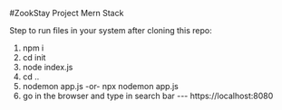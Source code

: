 #ZookStay Project Mern Stack

Step to run files in your system after cloning this repo:
1. npm i
2. cd init
3. node index.js
4. cd ..
5. nodemon app.js -or- npx nodemon app.js
6. go in the browser and type in search bar ---  https://localhost:8080
